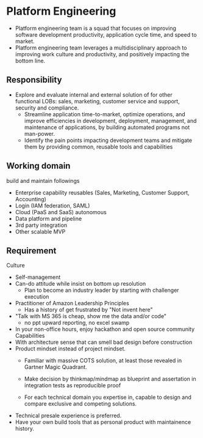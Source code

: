# Platform Engineering 
- Platform engineering team is a squad that focuses on improving  software development productivity, application cycle time, and speed to market.
- Platform engineering team leverages a multidisciplinary approach to improving work culture and productivity, and positively impacting the bottom line.
## Responsibility
  - Explore and evaluate internal and external solution of for other functional LOBs: sales, marketing, customer service and support, security and compliance.
	- Streamline application time-to-market, optimize operations, and improve efficiencies in development, deployment, management, and maintenance of applications, by building automated programs not man-power.
	- Identify the pain points impacting development teams and mitigate them by providing common, reusable tools and capabilities
## Working domain
build and maintain followings
- Enterprise capability reusables (Sales, Marketing, Customer Support, Accounting)
- Login (IAM federation, SAML)
- Cloud (PaaS and SaaS) autonomous
- Data platform and pipeline
- 3rd party integration
- Other scalable MVP
## Requirement
Culture
- Self-management
- Can-do attitude while insist on bottom up resolution
  - Plan to become an industry leader by starting with challenger execution 
- Practitioner of Amazon Leadership Principles
  - Has a history of get frustrated by "Not invent here"
- "Talk with MS 365 is cheap, show me the data and/or code"
  - no ppt upward reporting, no excel swamp
- In your non-office hours, enjoy hackathon and open source community
Capabilities
- With architecture sense that can smell bad design before construction
- Product mindset instead of project mindset.
  - Familiar with massive COTS solution, at least those revealed in Gartner Magic Quadrant.
  - Make decision by thinkmap/mindmap as blueprint and assertation in integration tests as reproducible proof
  
  - For each technical domain you expertise in, capable to design and compare exclusive and competing solutions.
- Technical presale experience is preferred.
- Have your own build tools that as personal product with maintainence history.
